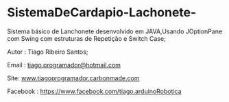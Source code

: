 # SistemaDeCardapio-Lachonete-
Sistema básico de Lanchonete desenvolvido em JAVA,Usando JOptionPane com Swing com estruturas de Repetição  e Switch Case;

Autor  : Tiago Ribeiro Santos;

Email : tiago.programador@hotmail.com

Site: www.tiagoprogramador.carbonmade.com

Facebook : https://www.facebook.com/tiago.arduinoRobotica
